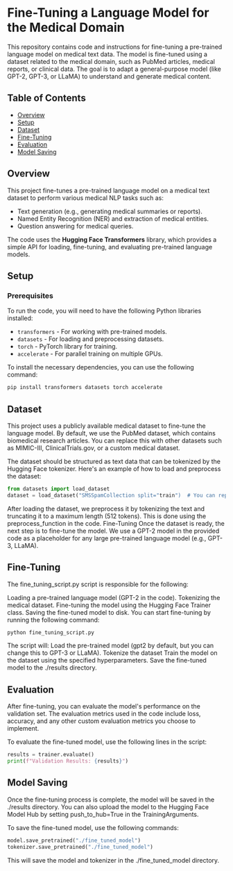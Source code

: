 # Fine-Tuning a Language Model for the Medical Domain

This repository contains code and instructions for fine-tuning a pre-trained language model on medical text data. The model is fine-tuned using a dataset related to the medical domain, such as PubMed articles, medical reports, or clinical data. The goal is to adapt a general-purpose model (like GPT-2, GPT-3, or LLaMA) to understand and generate medical content.

## Table of Contents

- [Overview](#overview)
- [Setup](#setup)
- [Dataset](#dataset)
- [Fine-Tuning](#fine-tuning)
- [Evaluation](#evaluation)
- [Model Saving](#model-saving)

## Overview

This project fine-tunes a pre-trained language model on a medical text dataset to perform various medical NLP tasks such as:
- Text generation (e.g., generating medical summaries or reports).
- Named Entity Recognition (NER) and extraction of medical entities.
- Question answering for medical queries.

The code uses the **Hugging Face Transformers** library, which provides a simple API for loading, fine-tuning, and evaluating pre-trained language models.

## Setup

### Prerequisites

To run the code, you will need to have the following Python libraries installed:

- `transformers` - For working with pre-trained models.
- `datasets` - For loading and preprocessing datasets.
- `torch` - PyTorch library for training.
- `accelerate` - For parallel training on multiple GPUs.

To install the necessary dependencies, you can use the following command:

```bash
pip install transformers datasets torch accelerate
```
## Dataset
This project uses a publicly available medical dataset to fine-tune the language model. By default, we use the PubMed dataset, which contains biomedical research articles. You can replace this with other datasets such as MIMIC-III, ClinicalTrials.gov, or a custom medical dataset.

The dataset should be structured as text data that can be tokenized by the Hugging Face tokenizer. Here's an example of how to load and preprocess the dataset:

```python
from datasets import load_dataset
dataset = load_dataset("SMSSpamCollection split="train")  # You can replace with any other medical dataset
```
After loading the dataset, we preprocess it by tokenizing the text and truncating it to a maximum length (512 tokens). This is done using the preprocess_function in the code.
Fine-Tuning
Once the dataset is ready, the next step is to fine-tune the model. We use a GPT-2 model in the provided code as a placeholder for any large pre-trained language model (e.g., GPT-3, LLaMA).

## Fine-Tuning
The fine_tuning_script.py script is responsible for the following:

Loading a pre-trained language model (GPT-2 in the code).
Tokenizing the medical dataset.
Fine-tuning the model using the Hugging Face Trainer class.
Saving the fine-tuned model to disk.
You can start fine-tuning by running the following command:

```bash
python fine_tuning_script.py
```
The script will:
Load the pre-trained model (gpt2 by default, but you can change this to GPT-3 or LLaMA).
Tokenize the dataset 
Train the model on the dataset using the specified hyperparameters.
Save the fine-tuned model to the ./results directory.

## Evaluation
After fine-tuning, you can evaluate the model's performance on the validation set. The evaluation metrics used in the code include loss, accuracy, and any other custom evaluation metrics you choose to implement.

To evaluate the fine-tuned model, use the following lines in the script:
``` python
results = trainer.evaluate()
print(f"Validation Results: {results}")
```
## Model Saving
Once the fine-tuning process is complete, the model will be saved in the ./results directory. You can also upload the model to the Hugging Face Model Hub by setting push_to_hub=True in the TrainingArguments.

To save the fine-tuned model, use the following commands:

```python
model.save_pretrained("./fine_tuned_model")
tokenizer.save_pretrained("./fine_tuned_model")
```
This will save the model and tokenizer in the ./fine_tuned_model directory.
